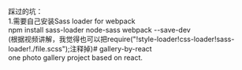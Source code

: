 踩过的坑：</br>
1.需要自己安装Sass loader for webpack</br>
npm install sass-loader node-sass webpack --save-dev</br>
(根据视频讲解，我觉得也可以把require("!style-loader!css-loader!sass-loader!./file.scss");注释掉)# gallery-by-react</br>
one photo gallery project based on react.</br>

